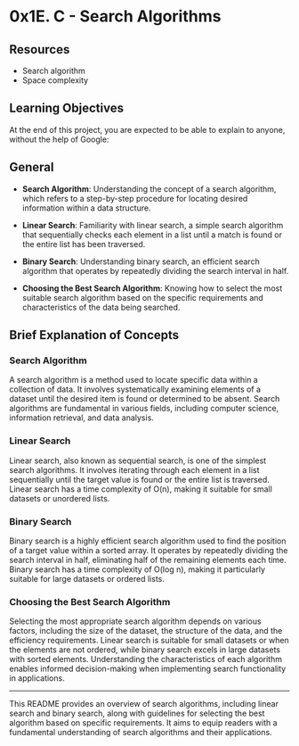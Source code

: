 
# 0x1E. C - Search Algorithms

## Resources

-   Search algorithm
-   Space complexity

## Learning Objectives

At the end of this project, you are expected to be able to explain to anyone, without the help of Google:

## General

-   **Search Algorithm**: Understanding the concept of a search algorithm, which refers to a step-by-step procedure for locating desired information within a data structure.
    
-   **Linear Search**: Familiarity with linear search, a simple search algorithm that sequentially checks each element in a list until a match is found or the entire list has been traversed.
    
-   **Binary Search**: Understanding binary search, an efficient search algorithm that operates by repeatedly dividing the search interval in half.
    
-   **Choosing the Best Search Algorithm**: Knowing how to select the most suitable search algorithm based on the specific requirements and characteristics of the data being searched.
    


## Brief Explanation of Concepts

### Search Algorithm

A search algorithm is a method used to locate specific data within a collection of data. It involves systematically examining elements of a dataset until the desired item is found or determined to be absent. Search algorithms are fundamental in various fields, including computer science, information retrieval, and data analysis.

### Linear Search

Linear search, also known as sequential search, is one of the simplest search algorithms. It involves iterating through each element in a list sequentially until the target value is found or the entire list is traversed. Linear search has a time complexity of O(n), making it suitable for small datasets or unordered lists.

### Binary Search

Binary search is a highly efficient search algorithm used to find the position of a target value within a sorted array. It operates by repeatedly dividing the search interval in half, eliminating half of the remaining elements each time. Binary search has a time complexity of O(log n), making it particularly suitable for large datasets or ordered lists.

### Choosing the Best Search Algorithm

Selecting the most appropriate search algorithm depends on various factors, including the size of the dataset, the structure of the data, and the efficiency requirements. Linear search is suitable for small datasets or when the elements are not ordered, while binary search excels in large datasets with sorted elements. Understanding the characteristics of each algorithm enables informed decision-making when implementing search functionality in applications.

----------

This README provides an overview of search algorithms, including linear search and binary search, along with guidelines for selecting the best algorithm based on specific requirements. It aims to equip readers with a fundamental understanding of search algorithms and their applications.
